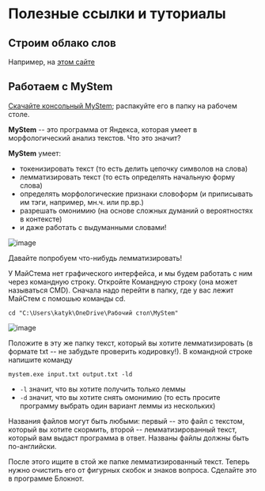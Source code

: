 # Полезные ссылки и туториалы 
## Строим облако слов 
Например, на [этом сайте](https://wordscloud.pythonanywhere.com/)

## Работаем с MyStem
[Скачайте консольный MyStem](https://yandex.ru/dev/mystem/); распакуйте его в папку на рабочем столе.

**MyStem** -- это программа от Яндекса, которая умеет в морфологический анализ текстов. Что это значит? 

**MyStem** умеет: 
* токенизировать текст (то есть делить цепочку символов на слова)
* лемматизировать текст (то есть определять начальную форму слова)
* определять морфологические признаки словоформ (и приписывать им тэги, например, мн.ч. или пр.вр.)
* разрешать омонимию (на основе сложных думаний о вероятностях в контексте)
* и даже работать  с выдуманными словами!

![image](https://github.com/user-attachments/assets/567c89a8-7faf-469f-b4ac-e879b18da3d4)

Давайте попробуем что-нибудь лемматизировать! 

У МайСтема нет графического интерфейса, и мы будем работать с ним через командную строку. Откройте Командную строку (она может называться CMD). Сначала надо перейти в папку, где у вас лежит МайСтем с помошью команды cd.

`cd "C:\Users\katyk\OneDrive\Рабочий стол\MyStem"`

![image](https://github.com/user-attachments/assets/615301bb-f4a4-4bf0-894f-fb7e7e11ef39)

Положите в эту же папку текст, который вы хотите лемматизировать (в формате txt -- не забудьте проверить кодировку!). В командной строке напишите команду

`mystem.exe input.txt output.txt -ld`

* `-l` значит, что вы хотите получить только леммы
* `-d` значит, что вы хотите снять омонимию (то есть просите программу выбрать один вариант леммы из нескольких)

Названия файлов могут быть любыми: первый -- это файл с текстом, который вы хотите скормить, второй -- лемматизированный текст, который вам выдаст программа в ответ. Названы файлы должны быть по-английски. 

После этого ищите в стой же папке лемматизированный текст. Теперь нужно очистить его от фигурных скобок и знаков вопроса. Сделайте это в программе Блокнот. 





